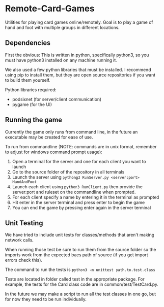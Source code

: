# Remote-Card-Games
Utilities for playing card games online/remotely. Goal is to play a game of hand and foot with multiple groups in different locations.

## Dependencies
First the obvious: This is written in python, specifically python3, so you must have python3 installed on any machine running it.

We also used a few python libraries that must be installed. I recommend using pip to install them, but they are open source repositories if you want to build them yourself.

Python libraries required:
* podsixnet (for server/client communication)
* pygame (for the UI)

## Running the game
Currently the game only runs from command line, in the future an executable may be created for ease of use.

To run from commandline (NOTE: commands are in unix format, remember to adjust for windows command prompt usage):
1. Open a terminal for the server and one for each client you want to launch
2. Go to the source folder of the repository in all terminals
3. Launch the server using `pythong3 RunServer.py <server:port> HandAndFoot`
4. Launch each client using `python3 RunClient.py` then provide the server:port and ruleset on the commandline when prompted.
5. For each client specify a name by entering it in the terminal as prompted
6. Hit enter in the server terminal and press enter to begin the game
7. You can end the game by pressing enter again in the server terminal

## Unit Testing
We have tried to include unit tests for classes/methods that aren't making network calls. 

When running those test be sure to run them from the source folder so the imports work from the expected baes path of source (if you get import errors check this).

The command to run the tests is ```python3 -m unittest path.to.test.class```

Tests are located in folder called test in the appropriate package. For example, the tests for the Card class code are in common/test/TestCard.py.


In the future we may make a script to run all the test classes in one go, but for now they need to be run individually.

